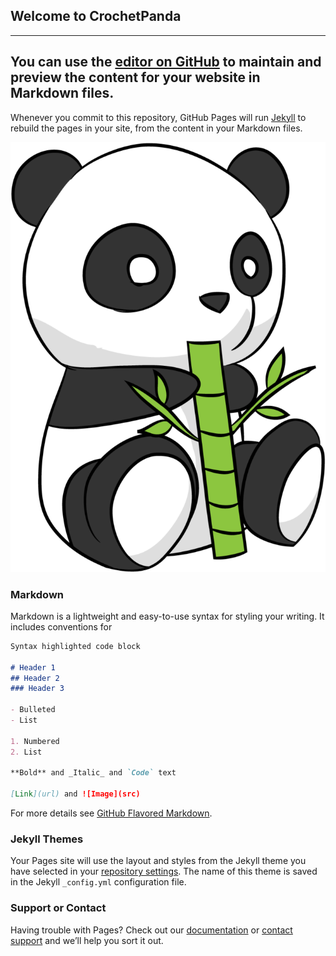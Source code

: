 ## Welcome to CrochetPanda

---
You can use the [editor on GitHub](https://github.com/efp92/efp92.github.io/edit/master/index.md) to maintain and preview the content for your website in Markdown files.
---

Whenever you commit to this repository, GitHub Pages will run [Jekyll](https://jekyllrb.com/) to rebuild the pages in your site, from the content in your Markdown files.

![Panda photo](panda.png)

### Markdown

Markdown is a lightweight and easy-to-use syntax for styling your writing. It includes conventions for

```markdown
Syntax highlighted code block

# Header 1
## Header 2
### Header 3

- Bulleted
- List

1. Numbered
2. List

**Bold** and _Italic_ and `Code` text

[Link](url) and ![Image](src)
```

For more details see [GitHub Flavored Markdown](https://guides.github.com/features/mastering-markdown/).

### Jekyll Themes

Your Pages site will use the layout and styles from the Jekyll theme you have selected in your [repository settings](https://github.com/efp92/efp92.github.io/settings). The name of this theme is saved in the Jekyll `_config.yml` configuration file.

### Support or Contact

Having trouble with Pages? Check out our [documentation](https://help.github.com/categories/github-pages-basics/) or [contact support](https://github.com/contact) and we’ll help you sort it out.
